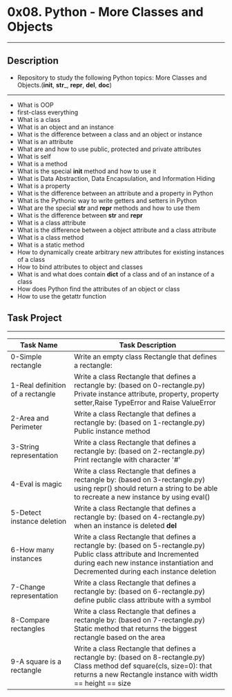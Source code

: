 # 0x08. Python - More Classes and Objects
---
## Description
- Repository to study the following Python topics: More Classes and Objects.(____init____, __str___, __repr__, __del__, __doc__)
---
- What is OOP
- first-class everything
- What is a class
- What is an object and an instance
- What is the difference between a class and an object or instance
- What is an attribute
- What are and how to use public, protected and private attributes
- What is self
- What is a method
- What is the special __init__ method and how to use it
- What is Data Abstraction, Data Encapsulation, and Information Hiding
- What is a property
- What is the difference between an attribute and a property in Python
- What is the Pythonic way to write getters and setters in Python
- What are the special __str__ and __repr__ methods and how to use them
- What is the difference between __str__ and __repr__
- What is a class attribute
- What is the difference between a object attribute and a class attribute
- What is a class method
- What is a static method
- How to dynamically create arbitrary new attributes for existing instances of a class
- How to bind attributes to object and classes
- What is and what does contain __dict__ of a class and of an instance of a class
- How does Python find the attributes of an object or class
- How to use the getattr function

## Task Project
---
Task Name|Task Description
---|---
0-Simple rectangle|Write an empty class Rectangle that defines a rectangle:
1-Real definition of a rectangle|Write a class Rectangle that defines a rectangle by: (based on 0-rectangle.py) Private instance attribute, property, property setter,Raise TypeError and Raise ValueError
2-Area and Perimeter|Write a class Rectangle that defines a rectangle by: (based on 1-rectangle.py) Public instance method
3-String representation|Write a class Rectangle that defines a rectangle by: (based on 2-rectangle.py) Print rectangle with character '#'
4-Eval is magic|Write a class Rectangle that defines a rectangle by: (based on 3-rectangle.py) using repr() should return a string to be able to recreate a new instance by using eval()
5-Detect instance deletion|Write a class Rectangle that defines a rectangle by: (based on 4-rectangle.py) when an instance is deleted __del__
6-How many instances|Write a class Rectangle that defines a rectangle by: (based on 5-rectangle.py) Public class attribute and Incremented during each new instance instantiation and Decremented during each instance deletion
7-Change representation|Write a class Rectangle that defines a rectangle by: (based on 6-rectangle.py) define public class attribute with a symbol
8-Compare rectangles|Write a class Rectangle that defines a rectangle by: (based on 7-rectangle.py) Static method that returns the biggest rectangle based on the area
9-A square is a rectangle|Write a class Rectangle that defines a rectangle by: (based on 8-rectangle.py) Class method def square(cls, size=0): that returns a new Rectangle instance with width == height == size

